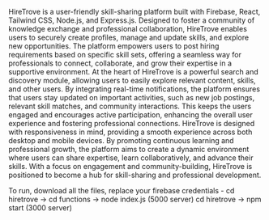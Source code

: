 HireTrove is a user-friendly skill-sharing platform built with Firebase, React, Tailwind CSS, Node.js, and Express.js. Designed to foster a community of knowledge exchange and professional collaboration, HireTrove enables users to securely create profiles, manage and update skills, and explore new opportunities. The platform empowers users to post hiring requirements based on specific skill sets, offering a seamless way for professionals to connect, collaborate, and grow their expertise in a supportive environment.
At the heart of HireTrove is a powerful search and discovery module, allowing users to easily explore relevant content, skills, and other users. By integrating real-time notifications, the platform ensures that users stay updated on important activities, such as new job postings, relevant skill matches, and community interactions. This keeps the users engaged and encourages active participation, enhancing the overall user experience and fostering professional connections.
HireTrove is designed with responsiveness in mind, providing a smooth experience across both desktop and mobile devices. By promoting continuous learning and professional growth, the platform aims to create a dynamic environment where users can share expertise, learn collaboratively, and advance their skills. With a focus on engagement and community-building, HireTrove is positioned to become a hub for skill-sharing and professional development.

To run, download all the files, replace your firebase credentials -
cd hiretrove -> cd functions -> node index.js (5000 server)
cd hiretrove -> npm start (3000 server)
